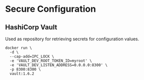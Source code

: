 # Secure Configuration

## HashiCorp Vault

Used as repository for retrieving secrets for configuration values.

```
docker run \
  -d \
  --cap-add=IPC_LOCK \
  -e 'VAULT_DEV_ROOT_TOKEN_ID=myroot' \
  -e 'VAULT_DEV_LISTEN_ADDRESS=0.0.0.0:8300' \
  -p 8300:8300 \
  vault:1.6.2
```

